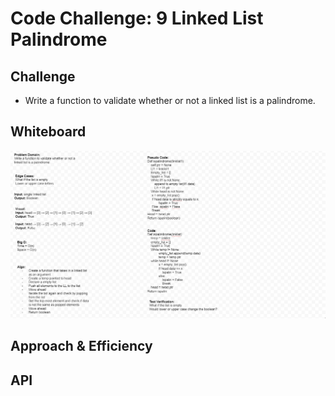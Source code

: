 # Code Challenge: 9 Linked List Palindrome

## Challenge
- Write a function to validate whether or not a linked list is a palindrome.

## Whiteboard

![WhiteBoard](../../assets/WhiteBoard_interview_code_challenge_9.PNG)


## Approach & Efficiency

## API
<!-- Description of each method publicly available to your Stack and Queue-->
